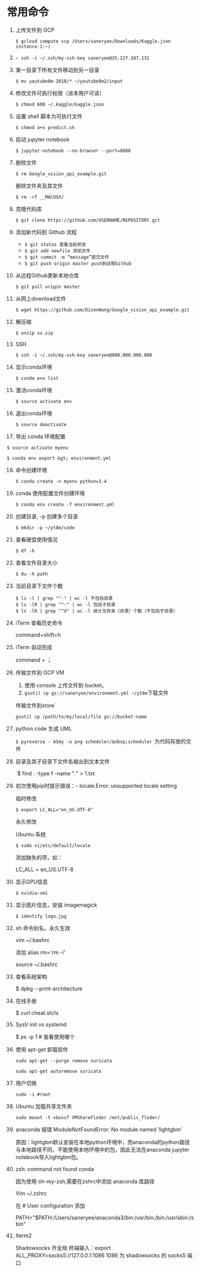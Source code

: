 # 常用命令


1. 上传文件到 GCP

   `$ gcloud compute scp /Users/saneryee/Downloads/Kaggle.json instance-1:~/`

2. `~ ssh -i ~/.ssh/my-ssh-key saneryee@35.227.107.131`

3. 某一目录下所有文件移动到另一目录

   `$ mv youtube8m-2018/* ~/youtube8m2/input`

4. 修改文件可执行权限（进本用户可读）
   
   `$ chmod 600 ~/.kaggle/kaggle.json`
5. 设置 shell 脚本为可执行文件

   `$ chmod a+x predict.sh`

6. 启动 jupyter notebook

   `$ jupyter-notebook --no-browser --port=8888`

7. 删除文件
   
   `$ rm Google_vision_api_example.git`
   
   删除文件夹及其文件
   
   `$ rm -rf __MACOSX/`

8. 克隆代码库

   `$ git clone https://github.com/USERNAME/REPOSITORY.git`

9. 添加新代码到 Github 流程

    * `$ git status 查看当前状态`
    * `$ git add newfile 添加文件`
    * `$ git commit -m “message”提交文件`
    * `$ git push origin master push到远程Github`

10. 从远程Github更新本地仓库

    `$ git pull origin master`

11. 从网上download文件

    `$ wget https://github.com/DisenWang/Google_vision_api_example.git`

12. 解压缩

    `$ unzip xx.zip`

13. SSH
   
    `$ ssh -i ~/.ssh/my-ssh-key saneryee@000.000.000.000`

14. 显示conda环境

    `$ conda env list`

15. 激活conda环境

    `$ source activate env`

16. 退出conda环境

    `$ source deactivate`

17. 导出 conda 环境配置

   `$ source activate myenv`
   
   `$ conda env export &gt; environment.yml`

18. 命令创建环境
    
    `$ conda create -n myenv python=3.4`

19. conda 使用配置文件创建环境

    `$ conda env create -f environment.yml`

20. 创建目录, -p 创建多个目录

    `$ mkdir -p ~/yt8m/code`

21. 查看硬盘使用情况

    `$ df -h`

22. 查看文件目录大小

    `$ du -h path`

23. 当前目录下文件个数

    ```
    $ ls -l | grep "^-" | wc -l 不包括目录
    $ ls -lR | grep "^-" | wc -l 包括子目录
    $ ls -lR | grep "^d" | wc -l 统计文件夹（目录）个数（不包括子目录）
    ```

24. iTerm 查看历史命令

    command+shift+h

25. iTerm 自动完成

    command + ；

26. 传输文件到 GCP VM

    1. 使用 console 上传文件到 bucket。
    2. `gsutil cp gs://saneryee/environment.yml ~/yt8m`下载文件

    传输文件到store`

    `gsutil cp /path/to/my/local/file gs://bucket-name`

27. python code 生成 UML

    `$ pyreverse - ASmy -o png scheduler/&nbsp;scheduler `为代码存放的文件

28. 目录及其子目录下文件名输出到文本文件

    `$ find . -type f -name "*.*" &gt; 1.txt

29. 初次使用pip时提示错误：- locale.Error: unsupported locale setting
    
    临时修改
    
    `$ export LC_ALL="en_US.UTF-8"`

    永久修改
    
    Ubuntu 系统
    
    `$ sudo vi/etc/default/locale`

    添加缺失的项，如：

    LC_ALL = en_US.UTF-8

30. 显示GPU信息

    `$ nvidia-smi`

31. 显示图片信息，安装 imagemagick

    `$ identify logo.jpg`

32. sh 命令别名，永久生效

    vim ~/.bashrc
    
    添加 alias rm='rm -i'
    
    source ~/.bashrc

33. 查看系统架构

    $ dpkg --print-architecture

34. 在线手册

    $ curl cheat.sh/ls

35. SysV init vs systemd

    $ ps -p 1 # 查看使用哪个

36. 使用 apt-get 卸载软件

    `sudo apt-get --purge remove suricata`

    `sudo apt-get autoremove suricata`

37. 用户切换

    `sudo -i #root`

38. Ubuntu 加载共享文件夹

    `sudo mount -t vboxsf VMShareFloder /mnt/public_floder/`

39. anaconda 报错 ModuleNotFoundError: No module named ‘lightgbm’

    原因：lightgbm默认安装在本地python环境中，而anaconda的python路径与本地路径不同，不能使用本地环境中的包，因此无法在anaconda jupyter notebook导入lightgbm包。

40. zsh: command not found conda

    因为使用 oh-my-zsh,需要在zshrc中添加 anaconda 库路径

    Vim ~/.zshrc
    
    在 # User configuration 添加

    PATH="$PATH:/Users/saneryee/anaconda3/bin:/usr/bin:/bin:/usr/sbin:/sbin"

41. Iterm2 
    
    Shadowsocks 开全局
    终端输入：export ALL_PROXY=socks5://127.0.0.1:1086
    1086 为 shadowsocks 的 socks5 端口


